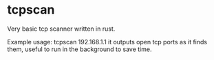 # tcpscan
Very basic tcp scanner written in rust.

Example usage:
tcpscan 192.168.1.1
it outputs open tcp ports as it finds them, useful to run in the background to save time.
